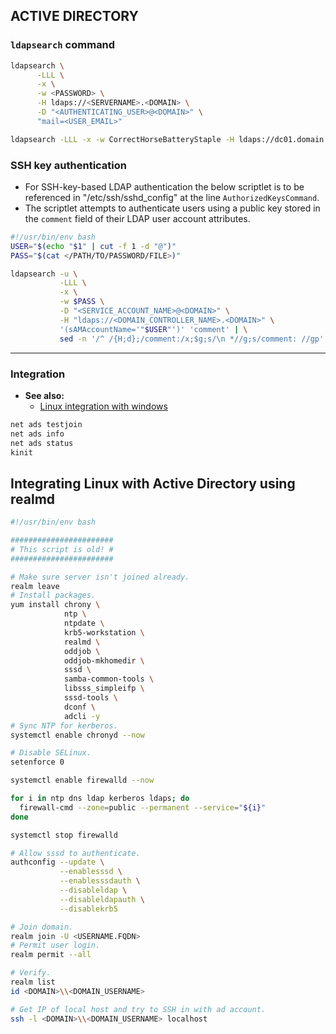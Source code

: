 
## ACTIVE DIRECTORY

### `ldapsearch` command

```bash
ldapsearch \
      -LLL \
      -x \
      -w <PASSWORD> \
      -H ldaps://<SERVERNAME>.<DOMAIN> \
      -D "<AUTHENTICATING_USER>@<DOMAIN>" \
      "mail=<USER_EMAIL>"

ldapsearch -LLL -x -w CorrectHorseBatteryStaple -H ldaps://dc01.domain.example.com -D "jane.doe.sa@domain.example.com" "mail=jdoe@example.com"
```

### SSH key authentication

- For SSH-key-based LDAP authentication the below scriptlet is to be referenced in "/etc/ssh/sshd_config" at the line
  `AuthorizedKeysCommand`.
- The scriptlet attempts to authenticate users using a public key stored in the `comment` field of their LDAP user
  account attributes.

```bash
#!/usr/bin/env bash
USER="$(echo "$1" | cut -f 1 -d "@")"
PASS="$(cat </PATH/TO/PASSWORD/FILE>)"

ldapsearch -u \
           -LLL \
           -x \
           -w $PASS \
           -D "<SERVICE_ACCOUNT_NAME>@<DOMAIN>" \
           -H "ldaps://<DOMAIN_CONTROLLER_NAME>.<DOMAIN>" \
           '(sAMAccountName='"$USER"')' 'comment' | \
           sed -n '/^ /{H;d};/comment:/x;$g;s/\n *//g;s/comment: //gp'
```

---
### Integration

- **See also:**
  - [Linux integration with windows](https://access.redhat.com/documentation/en-us/red_hat_enterprise_linux/7/html-single/windows_integration_guide/#sssd-ad-proc)

```bash
net ads testjoin
net ads info
net ads status
kinit
```

## Integrating Linux with Active Directory using realmd

```bash
#!/usr/bin/env bash

#######################
# This script is old! #
#######################

# Make sure server isn't joined already.
realm leave
# Install packages.
yum install chrony \
            ntp \
            ntpdate \
            krb5-workstation \
            realmd \
            oddjob \
            oddjob-mkhomedir \
            sssd \
            samba-common-tools \
            libsss_simpleifp \
            sssd-tools \
            dconf \
            adcli -y
# Sync NTP for kerberos.
systemctl enable chronyd --now

# Disable SELinux.
setenforce 0

systemctl enable firewalld --now

for i in ntp dns ldap kerberos ldaps; do
  firewall-cmd --zone=public --permanent --service="${i}"
done

systemctl stop firewalld

# Allow sssd to authenticate.
authconfig --update \
           --enablesssd \
           --enablesssdauth \
           --disableldap \
           --disableldapauth \
           --disablekrb5

# Join domain.
realm join -U <USERNAME.FQDN>
# Permit user login.
realm permit --all

# Verify.
realm list
id <DOMAIN>\\<DOMAIN_USERNAME>

# Get IP of local host and try to SSH in with ad account.
ssh -l <DOMAIN>\\<DOMAIN_USERNAME> localhost
```
